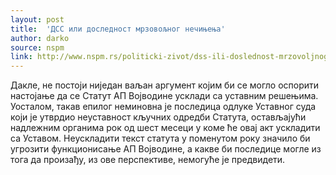 ```yaml
---
layout: post
title:  'ДСС или доследност мрзовољног нечињења'
author: darko
source: nspm
link: http://www.nspm.rs/politicki-zivot/dss-ili-doslednost-mrzovoljnog-necinjenja.html
---
```


  Дакле, не постоји ниједан ваљан аргумент којим би се могло оспорити настојање да се Статут АП Војводине усклади са уставним решењима. Уосталом, такав епилог неминовна је последица одлуке Уставног суда који је утврдио неуставност кључних одредби Статута, остављајући надлежним органима рок од шест месеци у коме ће овај акт ускладити са Уставом. Неускладити текст статута у поменутом року значило би угрозити функционисање АП Војводине, а какве би последице могле из тога да произађу, из ове перспективе, немогуће је предвидети.
  
